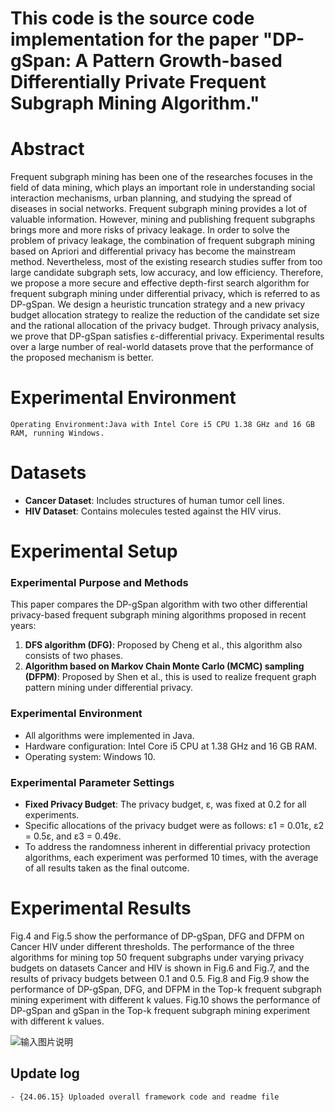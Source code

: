 ﻿# This code is the source code implementation for the paper "DP-gSpan: A Pattern Growth-based Differentially Private Frequent Subgraph Mining Algorithm."



# Abstract
Frequent subgraph mining has been one of the researches focuses in the field of data mining, which plays an important role in understanding social interaction mechanisms, urban planning, and studying the spread of diseases in social networks. Frequent subgraph mining provides a lot of valuable information. However, mining and publishing frequent subgraphs brings more and more risks of privacy leakage. In order to solve the problem of privacy leakage, the combination of frequent subgraph mining based on Apriori and differential privacy has become the mainstream method. Nevertheless, most of the existing research studies suffer from too large candidate subgraph sets, low accuracy, and low efficiency. Therefore, we propose a more secure and effective depth-first search algorithm for frequent subgraph mining under differential privacy, which is referred to as DP-gSpan. We design a heuristic truncation strategy and a new privacy budget allocation strategy to realize the reduction of the candidate set size and the rational allocation of the privacy budget. Through privacy analysis, we prove that DP-gSpan satisfies ε-differential privacy. Experimental results over a large number of real-world datasets prove that the performance of the proposed mechanism is better.


# Experimental Environment

```
Operating Environment:Java with Intel Core i5 CPU 1.38 GHz and 16 GB RAM, running Windows.
```

# Datasets

- **Cancer Dataset**: Includes structures of human tumor cell lines.
- **HIV Dataset**: Contains molecules tested against the HIV virus.

# Experimental Setup

### Experimental Purpose and Methods
This paper compares the DP-gSpan algorithm with two other differential privacy-based frequent subgraph mining algorithms proposed in recent years:
1. **DFS algorithm (DFG)**: Proposed by Cheng et al., this algorithm also consists of two phases.
2. **Algorithm based on Markov Chain Monte Carlo (MCMC) sampling (DFPM)**: Proposed by Shen et al., this is used to realize frequent graph pattern mining under differential privacy.

### Experimental Environment
- All algorithms were implemented in Java.
- Hardware configuration: Intel Core i5 CPU at 1.38 GHz and 16 GB RAM.
- Operating system: Windows 10.

### Experimental Parameter Settings
- **Fixed Privacy Budget**: The privacy budget, ε, was fixed at 0.2 for all experiments.
- Specific allocations of the privacy budget were as follows: ε1 = 0.01ε, ε2 = 0.5ε, and ε3 = 0.49ε.
- To address the randomness inherent in differential privacy protection algorithms, each experiment was performed 10 times, with the average of all results taken as the final outcome.




#  Experimental Results

Fig.4 and Fig.5 show the performance of DP-gSpan, DFG and DFPM on Cancer HIV under different thresholds.
The performance of the three algorithms for mining top 50 frequent subgraphs under varying privacy budgets on datasets Cancer and HIV is shown in Fig.6 and Fig.7, and the results of privacy budgets between 0.1 and 0.5.
Fig.8 and Fig.9 show the performance of DP-gSpan, DFG, and DFPM in the Top-k frequent subgraph mining experiment with different k values.
Fig.10 shows the performance of DP-gSpan and gSpan in the Top-k frequent subgraph mining experiment with different k values.

![输入图片说明](/imgs/2024-06-16/ptRhoSn9YP22ESx2.png)








## Update log

```
- {24.06.15} Uploaded overall framework code and readme file
```

